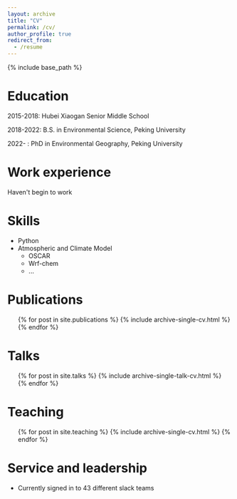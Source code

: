 ```yaml
---
layout: archive
title: "CV"
permalink: /cv/
author_profile: true
redirect_from:
  - /resume
---
```


{% include base_path %}

Education
======
2015-2018:    Hubei Xiaogan Senior Middle School

2018-2022:    B.S. in Environmental Science, Peking University

2022-        :    PhD in Environmental Geography, Peking University

Work experience
======
Haven't begin to work
  
Skills
======
* Python
* Atmospheric and Climate Model
  * OSCAR
  * Wrf-chem
  * ...

Publications
======
  <ul>{% for post in site.publications %}
    {% include archive-single-cv.html %}
  {% endfor %}</ul>
  
Talks
======
  <ul>{% for post in site.talks %}
    {% include archive-single-talk-cv.html %}
  {% endfor %}</ul>
  
Teaching
======
  <ul>{% for post in site.teaching %}
    {% include archive-single-cv.html %}
  {% endfor %}</ul>
  
Service and leadership
======
* Currently signed in to 43 different slack teams
